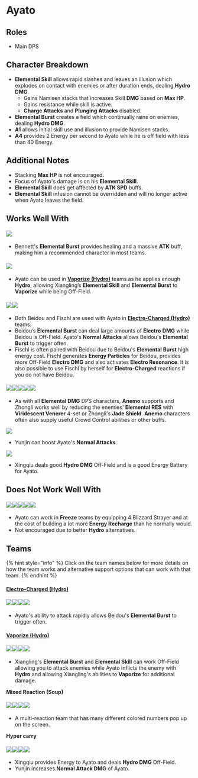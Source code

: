 # Ayato

## Roles

* Main DPS

## Character Breakdown

* **Elemental Skill** allows rapid slashes and leaves an illusion which explodes on contact with enemies or after duration ends, dealing **Hydro DMG**.
  * Gains Namisen stacks that increases Skill **DMG** based on **Max HP**.&#x20;
  * Gains resistance while skill is active.
  * **Charge Attacks** and **Plunging Attacks** disabled.
* **Elemental Burst** creates a field which continually rains on enemies, dealing **Hydro DMG**.&#x20;
* **A1** allows initial skill use and illusion to provide Namisen stacks.
* **A4** provides 2 Energy per second to Ayato while he is off field with less than 40 Energy.

## **Additional Notes**

* Stacking **Max HP** is not encouraged.
* Focus of Ayato's damage is on his **Elemental Skill**.
* **Elemental Skill** does get affected by **ATK SPD** buffs.
* **Elemental Skill** infusion cannot be overridden and will no longer active when Ayato leaves the field.

## Works Well With

#### ![](../../.gitbook/assets/ui\_avataricon\_bennett.png)

* Bennett's **Elemental Burst** provides healing and a massive **ATK** buff, making him a recommended character in most teams.

#### ![](../../.gitbook/assets/ui\_avataricon\_xiangling.png)

* Ayato can be used in [**Vaporize (Hydro)**](../../teams/vaporize.md) teams as he applies enough **Hydro**, allowing Xiangling’s **Elemental Skill** and **Elemental Burst** to **Vaporize** while being Off-Field.

#### ![](../../.gitbook/assets/ui\_avataricon\_beidou.png)![](../../.gitbook/assets/ui\_avataricon\_fischl.png)

* Both Beidou and Fischl are used with Ayato in [**Electro-Charged (Hydro)**](../../teams/electro-charged-hydro.md) teams.
* Beidou’s **Elemental Burst** can deal large amounts of **Electro** **DMG** while Beidou is Off-Field. Ayato's **Normal Attacks** allows Beidou's **Elemental Burst** to trigger often.
* Fischl is often paired with Beidou due to Beidou's **Elemental Burst** high energy cost. Fischl generates **Energy Particles** for Beidou, provides more Off-Field **Electro DMG** and also activates **Electro Resonance**. It is also possible to use Fischl by herself for **Electro-Charged** reactions if you do not have Beidou.

#### ![](../../.gitbook/assets/ui\_avataricon\_kazuha.png)![](../../.gitbook/assets/ui\_avataricon\_sucrose.png)![](../../.gitbook/assets/ui\_avataricon\_venti.png)![](../../.gitbook/assets/ui\_avataricon\_jean.png)![](../../.gitbook/assets/ui\_avataricon\_zhongli.png)

* As with all **Elemental DMG** DPS characters, **Anemo** supports and Zhongli works well by reducing the enemies' **Elemental RES** with **Viridescent Venerer** 4-set or Zhongli's **Jade Shield**. **Anemo** characters often also supply useful Crowd Control abilities or other buffs.

![](../../.gitbook/assets/ui\_avataricon\_yunjin.png)

* Yunjin can boost Ayato's **Normal Attacks**.&#x20;

![](../../.gitbook/assets/ui\_avataricon\_xingqiu.png)

* Xingqiu deals good **Hydro DMG** Off-Field and is a good Energy Battery for Ayato.

## **Does Not Work Well With**

#### ![](../../.gitbook/assets/ui\_avataricon\_ayaka.png)![](../../.gitbook/assets/ui\_avataricon\_ganyu.png)![](../../.gitbook/assets/ui\_avataricon\_chongyun.png)![](../../.gitbook/assets/ui\_avataricon\_kaeya.png)![](../../.gitbook/assets/ui\_avataricon\_rosaria.png)

* Ayato can work in **Freeze** teams by equipping 4 Blizzard Strayer and at the cost of building a lot more **Energy Recharge** than he normally would.
* Not encouraged due to better **Hydro** alternatives.

## **Teams**

{% hint style="info" %}
Click on the team names below for more details on how the team works and alternative support options that can work with that team.
{% endhint %}

#### [Electro-Charged (Hydro)](../../teams/electro-charged-hydro.md)

#### ![](../../.gitbook/assets/ui\_avataricon\_ayato.png)![](../../.gitbook/assets/ui\_avataricon\_beidou.png)![](../../.gitbook/assets/ui\_avataricon\_fischl.png)![](../../.gitbook/assets/ui\_avataricon\_bennett.png)

* Ayato's ability to attack rapidly allows Beidou's **Elemental Burst** to trigger often.

#### [Vaporize (Hydro)](../../teams/vaporize.md)

#### ![](../../.gitbook/assets/ui\_avataricon\_ayato.png)![](../../.gitbook/assets/ui\_avataricon\_xiangling.png)![](../../.gitbook/assets/ui\_avataricon\_sucrose.png)![](../../.gitbook/assets/ui\_avataricon\_bennett.png)

* Xiangling's **Elemental Burst** and **Elemental Skill** can work Off-Field allowing you to attack enemies while Ayato inflicts the enemy with **Hydro** and allowing Xiangling's abilities to **Vaporize** for additional damage.

**Mixed Reaction (Soup)**

#### ![](../../.gitbook/assets/ui\_avataricon\_ayato.png)![](../../.gitbook/assets/ui\_avataricon\_fischl.png)![](../../.gitbook/assets/ui\_avataricon\_kazuha.png)![](../../.gitbook/assets/ui\_avataricon\_bennett.png)

* A multi-reaction team that has many different colored numbers pop up on the screen.&#x20;

**Hyper carry**&#x20;

#### ![](../../.gitbook/assets/ui\_avataricon\_ayato.png)![](../../.gitbook/assets/ui\_avataricon\_xingqiu.png)![](../../.gitbook/assets/ui\_avataricon\_kazuha.png)![](../../.gitbook/assets/ui\_avataricon\_yunjin.png)

* Xingqiu provides Energy to Ayato and deals **Hydro DMG** Off-Field.
* Yunjin increases **Normal Attack DMG** of Ayato.
